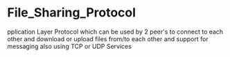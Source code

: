 File_Sharing_Protocol
=====================

pplication Layer Protocol which can be used by 2 peer's to connect to each other and download or upload files from/to each other and support for messaging also using TCP or UDP Services 
